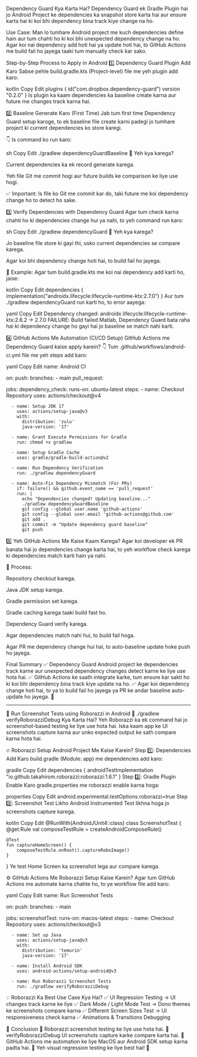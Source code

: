 Dependency Guard Kya Karta Hai?
Dependency Guard ek Gradle Plugin hai jo Android Project ke dependencies ka snapshot store karta hai aur ensure karta hai ki koi bhi dependency bina track kiye change na ho.

Use Case:
Man lo tumhare Android project me kuch dependencies define hain aur tum chahti ho ki koi bhi unexpected dependency change na ho. Agar koi nai dependency add hoti hai ya update hoti hai, to GitHub Actions me build fail ho jayega taaki tum manually check kar sako.

Step-by-Step Process to Apply in Android
1️⃣ Dependency Guard Plugin Add Karo
Sabse pehle build.gradle.kts (Project-level) file me yeh plugin add karo:

kotlin
Copy
Edit
plugins {
    id("com.dropbox.dependency-guard") version "0.2.0"
}
Is plugin ka kaam dependencies ka baseline create karna aur future me changes track karna hai.

2️⃣ Baseline Generate Karo (First Time)
Jab tum first time Dependency Guard setup karoge, to ek baseline file create karni padegi jo tumhare project ki current dependencies ko store karegi.

👇 Is command ko run karo:

sh
Copy
Edit
./gradlew dependencyGuardBaseline
🔹 Yeh kya karega?

Current dependencies ka ek record generate karega.

Yeh file Git me commit hogi aur future builds ke comparison ke liye use hogi.

✅ Important: Is file ko Git me commit kar do, taki future me koi dependency change ho to detect ho sake.

3️⃣ Verify Dependencies with Dependency Guard
Agar tum check karna chahti ho ki dependencies change hui ya nahi, to yeh command run karo:

sh
Copy
Edit
./gradlew dependencyGuard
🔹 Yeh kya karega?

Jo baseline file store ki gayi thi, usko current dependencies se compare karega.

Agar koi bhi dependency change hoti hai, to build fail ho jayega.

🔴 Example: Agar tum build.gradle.kts me koi nai dependency add karti ho, jaise:

kotlin
Copy
Edit
dependencies {
    implementation("androidx.lifecycle:lifecycle-runtime-ktx:2.7.0")
}
Aur tum ./gradlew dependencyGuard run karti ho, to error aayega:

yaml
Copy
Edit
Dependency changed: androidx.lifecycle:lifecycle-runtime-ktx:2.6.2 -> 2.7.0
FAILURE: Build failed
Matlab, Dependency Guard bata raha hai ki dependency change ho gayi hai jo baseline se match nahi karti.

4️⃣ GitHub Actions Me Automation (CI/CD Setup)
GitHub Actions me Dependency Guard kaise apply karein?
👇 Tum .github/workflows/android-ci.yml file me yeh steps add karo:

yaml
Copy
Edit
name: Android CI

on:
  push:
    branches:
      - main
  pull_request:

jobs:
  dependency_check:
    runs-on: ubuntu-latest
    steps:
      - name: Checkout Repository
        uses: actions/checkout@v4

      - name: Setup JDK 17
        uses: actions/setup-java@v3
        with:
          distribution: 'zulu'
          java-version: '17'

      - name: Grant Execute Permissions for Gradle
        run: chmod +x gradlew

      - name: Setup Gradle Cache
        uses: gradle/gradle-build-action@v2

      - name: Run Dependency Verification
        run: ./gradlew dependencyGuard

      - name: Auto-Fix Dependency Mismatch (For PRs)
        if: failure() && github.event_name == 'pull_request'
        run: |
          echo "Dependencies changed! Updating baseline..."
          ./gradlew dependencyGuardBaseline
          git config --global user.name 'github-actions'
          git config --global user.email 'github-actions@github.com'
          git add .
          git commit -m "Update dependency guard baseline"
          git push
5️⃣ Yeh GitHub Actions Me Kaise Kaam Karega?
Agar koi developer ek PR banata hai jo dependencies change karta hai, to yeh workflow check karega ki dependencies match karti hain ya nahi.

📌 Process:

Repository checkout karega.

Java JDK setup karega.

Gradle permission set karega.

Gradle caching karega taaki build fast ho.

Dependency Guard verify karega.

Agar dependencies match nahi hui, to build fail hoga.

Agar PR me dependency change hui hai, to auto-baseline update hoke push ho jayega.

Final Summary
✅ Dependency Guard Android project ke dependencies track karne aur unexpected dependency changes detect karne ke liye use hota hai.
✅ GitHub Actions ke saath integrate karke, tum ensure kar sakti ho ki koi bhi dependency bina track kiye update na ho.
✅ Agar koi dependency change hoti hai, to ya to build fail ho jayega ya PR ke andar baseline auto-update ho jayega. 🚀







---------------------------------------------------------------------------------------------------------------------------------------------------------------------------------------------------------------
📸 Run Screenshot Tests using Roborazzi in Android
🎯 ./gradlew verifyRoborazziDebug Kya Karta Hai?
Yeh Roborazzi ka ek command hai jo screenshot-based testing ke liye use hota hai.
Iska kaam app ke UI screenshots capture karna aur unko expected output ke sath compare karna hota hai.

🔥 Roborazzi Setup Android Project Me Kaise Karein?
Step 1️⃣: Dependencies Add Karo
build.gradle (Module: app) me dependencies add karo:

gradle
Copy
Edit
dependencies {
    androidTestImplementation "io.github.takahirom.roborazzi:roborazzi:1.6.1"
}
Step 2️⃣: Gradle Plugin Enable Karo
gradle.properties me roborazzi enable karna hoga:

properties
Copy
Edit
android.experimental.testOptions.roborazzi=true
Step 3️⃣: Screenshot Test Likho
Android Instrumented Test likhna hoga jo screenshots capture karega.

kotlin
Copy
Edit
@RunWith(AndroidJUnit4::class)
class ScreenshotTest {
    @get:Rule
    val composeTestRule = createAndroidComposeRule<MainActivity>()

    @Test
    fun captureHomeScreen() {
        composeTestRule.onRoot().captureRoboImage()
    }
}
Ye test Home Screen ka screenshot lega aur compare karega.

⚙️ GitHub Actions Me Roborazzi Setup Kaise Karein?
Agar tum GitHub Actions me automate karna chahte ho, to ye workflow file add karo:

yaml
Copy
Edit
name: Run Screenshot Tests

on:
  push:
    branches:
      - main

jobs:
  screenshotTest:
    runs-on: macos-latest
    steps:
      - name: Checkout Repository
        uses: actions/checkout@v3

      - name: Set up Java
        uses: actions/setup-java@v3
        with:
          distribution: 'temurin'
          java-version: '17'

      - name: Install Android SDK
        uses: android-actions/setup-android@v3

      - name: Run Roborazzi Screenshot Tests
        run: ./gradlew verifyRoborazziDebug
💡 Roborazzi Ka Best Use Case Kya Hai?
✅ UI Regression Testing → UI changes track karne ke liye
✅ Dark Mode / Light Mode Test → Dono themes ke screenshots compare karna
✅ Different Screen Sizes Test → UI responsiveness check karna
✅ Animations & Transitions Debugging

🚀 Conclusion
🔹 Roborazzi screenshot testing ke liye use hota hai.
🔹 verifyRoborazziDebug UI screenshots capture karke compare karta hai.
🔹 GitHub Actions me automation ke liye MacOS aur Android SDK setup karna padta hai.
🔹 Yeh visual regression testing ke liye best hai! 🚀
